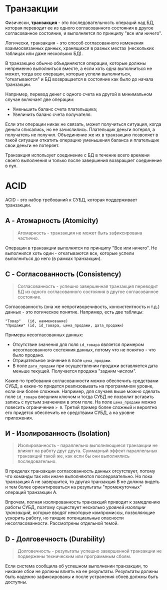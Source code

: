 # Транзакции

Физически, **транзакция** - это последовательность операций над БД, которая переводит ее из одного согласованного состояния в другое согласованное состояние, и выполняется по принципу "все или ничего".

Логически, транзакция - это способ согласованного изменения взаимосвязанных данных, хранящихся в разных местах (нескольких таблицах или даже нескольких БД).

В транзакцию обычно объединяются операции, которые должны непременно выполниться вместе, а если хоть одна выполниться не может, тогда все операции, которые успели выполниться, "откатываются" и БД возвращается в состояние как было до начала транзакции.

Например, перевод денег с одного счета на другой в минимальном случае включает две операции:

* Уменьшить баланс счета плательщика;
* Увеличить баланс счета получателя.

Если эти операции никак не связать, может получиться ситуация, когда деньги списались, но не зачислились. Плательщик деньги потерял, а получатель не получил. Объединение же их в транзакцию позволяет в такой ситуации откатить операцию уменьшения баланса и плательщик свои деньги не потеряет.

Транзакция использует соединение с БД в течение всего времени своего выполнения и только после завершения возвращает соединение в пул.

# ACID

ACID - это набор требований к СУБД, которая поддерживает транзакции.

## A - Атомарность (Atomicity)

> Атомарность - транзакция не может быть зафиксирована частично.

Операции в транзакции выполнятся по принципу "Все или ничего". Не выполнился хоть один - откатываются все, которые успели выполниться до него (в рамках транзакции).

## C - Согласованность (Consistency)

> Согласованность - успешно завершенная транзакция переводит БД из одного согласованного состояния в другое согласованное состояние.

Согласованность (она же непротиворечивость, консистентность и т.д.) данных - это логическое понятие. Например, есть две таблицы:

````
"Товар"   (id, наименование)
"Продажи" (id, id_товара, цена_продажи, дата_продажи)
````

Примеры несогласованных данных:

* Отсутствие значения для поля `id_товара` является примером несогласованного состояния данных, потому что не понятно - что было продано.
* Отрицательное значение в поле `цена_продажи`.
* В поле `дата_продажи` при осуществлении продажи вставляется дата меньше текущей. Получается продажа "задним числом".

Какие-то требования согласованности можно обеспечить средствами СУБД, а какие-то придется реализовывать на программном уровне, если они более сложные. Например, для случаев выше можно сделать поле `id_товара` внешним ключом и тогда СУБД не позволит вставить запись с пустым значением в этом поле. На поле `цена_продажи` можно повесить ограничение `> 0`. Третий пример более сложный и вероятно его придется обеспечить не средствами СУБД, а на уровне приложения.

## И - Изолированность (Isolation)

> Изолированность - параллельно выполняющиеся транзакции не влияют на работу друг друга. Суммарный эффект параллельных транзакций такой же, как если бы они выполнялись последовательно.

В пределах транзакции согласованность данных отсутствует, потому что команды так или иначе выполняются последовательно. Но пока транзакция А не завершится, то другая транзакция В не должна видеть и тем более ориентироваться на результаты "промежуточных" операций транзакции А.

Впрочем, полная изолированность транзакций приводит к замедлению работы СУБД, поэтому существует несколько *уровней изоляции транзакций*, которые вводят некоторые компромиссы, позволяющие ускорить работу, но таящие потенциальные опасности несогласованности. Рассмотрены отдельной темой.

## D - Долговечность (Durability)

> Долговечность - результаты успешно завершенной транзакции не подвержены техническим или программным сбоям.

Если система сообщила об успешном выполнении транзакции, то никакие сбои не должны влиять на ее результаты. Результаты должны быть надежно зафиксированы и после устранения сбоев должны быть доступны.

